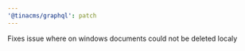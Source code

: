 ```yaml
---
'@tinacms/graphql': patch
---
```


Fixes issue where on windows documents could not be deleted localy
